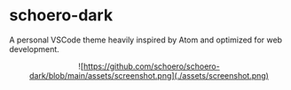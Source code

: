 # schoero-dark

A personal VSCode theme heavily inspired by Atom and optimized for web development.

<div align="center">

![https://github.com/schoero/schoero-dark/blob/main/assets/screenshot.png](./assets/screenshot.png)

</div>